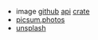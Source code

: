 

- image [github](https://github.com/image-rs/image) [api](https://docs.rs/image/0.25.1/image/) [crate](https://crates.io/crates/image)
- [picsum.photos](https://picsum.photos/)
- [unsplash](https://unsplash.com/)
